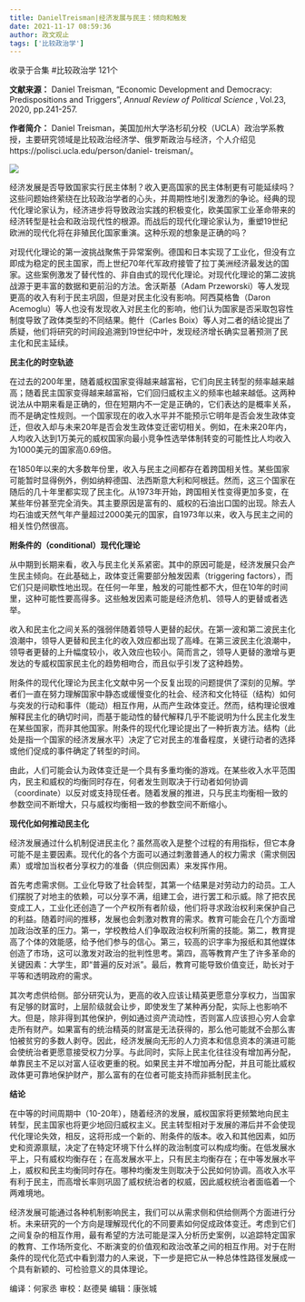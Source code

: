 ```yaml
---
title: DanielTreisman|经济发展与民主：倾向和触发
date: 2021-11-17 08:59:36
author: 政文观止
tags: ['比较政治学']
---
```



收录于合集 #比较政治学 121个

**文献来源：** Daniel Treisman, “Economic Development and Democracy:
Predispositions and Triggers”, _Annual Review of Political Science_ , Vol.23,
2020, pp.241-257.  

  

 **作者简介：** Daniel
Treisman，美国加州大学洛杉矶分校（UCLA）政治学系教授，主要研究领域是比较政治经济学、俄罗斯政治与经济，个人介绍见https://polisci.ucla.edu/person/daniel-
treisman/。

![](/images/41/2.jpeg)

  

经济发展是否导致国家实行民主体制？收入更高国家的民主体制更有可能延续吗？这些问题始终萦绕在比较政治学者的心头，并周期性地引发激烈的争论。经典的现代化理论家认为，经济进步将导致政治实践的积极变化，欧美国家工业革命带来的经济转型是社会和政治现代性的根源。而战后的现代化理论家认为，重塑19世纪欧洲的现代化将在非殖民化国家重演。这种乐观的想象是正确的吗？

  

对现代化理论的第一波挑战聚焦于异常案例。德国和日本实现了工业化，但没有立即成为稳定的民主国家，而上世纪70年代军政府接管了拉丁美洲经济最发达的国家。这些案例激发了替代性的、非自由式的现代化理论。对现代化理论的第二波挑战源于更丰富的数据和更前沿的方法。舍沃斯基（Adam
Przeworski）等人发现更高的收入有利于民主巩固，但是对民主化没有影响。阿西莫格鲁（Daron
Acemoglu）等人也没有发现收入对民主化的影响，他们认为国家是否采取包容性制度导致了政体类型的不同结果。鲍什（Carles
Boix）等人对二者的结论提出了质疑，他们将研究的时间段追溯到19世纪中叶，发现经济增长确实显著预测了民主化和民主延续。

  

 **民主化的时空轨迹**

在过去的200年里，随着威权国家变得越来越富裕，它们向民主转型的频率越来越高；随着民主国家变得越来越富裕，它们回归威权主义的频率也越来越低。这两种说法从中期来看是正确的，但在短期内不一定是正确的，它们表达的是概率关系，而不是确定性规则。一个国家现在的收入水平并不能预示它明年是否会发生政体变迁，但收入却与未来20年是否会发生政体变迁密切相关。例如，在未来20年内，人均收入达到1万美元的威权国家向最小竞争性选举体制转变的可能性比人均收入为1000美元的国家高0.69倍。

  

在1850年以来的大多数年份里，收入与民主之间都存在着跨国相关性。某些国家可能暂时显得例外，例如纳粹德国、法西斯意大利和阿根廷。然而，这三个国家在随后的几十年里都实现了民主化。从1973年开始，跨国相关性变得更加多变，在某些年份甚至完全消失。其主要原因是富有的、威权的石油出口国的出现。除去人均石油或天然气年产量超过2000美元的国家，自1973年以来，收入与民主之间的相关性仍然很高。

  

 **附条件的（conditional）现代化理论**

从中期到长期来看，收入与民主化关系紧密。其中的原因可能是，经济发展只会产生民主倾向。在此基础上，政体变迁需要部分触发因素（triggering
factors），而它们只是间歇性地出现。在任何一年里，触发的可能性都不大，但在10年的时间里，这种可能性要高得多。这些触发因素可能是经济危机、领导人的更替或者选举。

  

收入和民主化之间关系的强弱伴随着领导人更替的起伏。在第一波和第二波民主化浪潮中，领导人更替和民主化的收入效应都出现了高峰。在第三波民主化浪潮中，领导者更替的上升幅度较小，收入效应也较小。简而言之，领导人更替的激增与更发达的专威权国家民主化的趋势相吻合，而且似乎引发了这种趋势。

  

附条件的现代化理论为民主化文献中另一个反复出现的问题提供了深刻的见解。学者们一直在努力理解国家中静态或缓慢变化的社会、经济和文化特征（结构）如何与突发的行动和事件（能动）相互作用，从而产生政体变迁。然而，结构理论很难解释民主化的确切时间，而基于能动性的替代解释几乎不能说明为什么民主化发生在某些国家，而非其他国家。附条件的现代化理论提出了一种折衷方法。结构（此处是指一个国家的经济发展水平）决定了它对民主的准备程度，关键行动者的选择或他们促成的事件确定了转型的时间。

  

由此，人们可能会认为政体变迁是一个具有多重均衡的游戏。在某些收入水平范围内，民主和威权的均衡同时存在，何者发生则取决于行动者如何协调（coordinate）以反对或支持现任者。随着发展的推进，只与民主均衡相一致的参数空间不断增大，只与威权均衡相一致的参数空间不断缩小。

  

 **现代化如何推动民主化**

经济发展通过什么机制促进民主化？虽然高收入是整个过程的有用指标，但它本身可能不是主要因素。现代化的各个方面可以通过刺激普通人的权力需求（需求侧因素）或增加当权者分享权力的准备（供应侧因素）来发挥作用。

  

首先考虑需求侧。工业化导致了社会转型，其第一个结果是对劳动力的动员。工人们摆脱了对地主的依赖，可以分享不满，组建工会，进行罢工和示威。除了把农民变成工人，工业化还创造了一个产权所有者阶级，他们将寻求政治权利来保护自己的利益。随着时间的推移，发展也会刺激对教育的需求。教育可能会在几个方面增加政治改革的压力。第一，学校教给人们争取政治权利所需的技能。第二，教育提高了个体的效能感，给予他们参与的信心。第三，较高的识字率为报纸和其他媒体创造了市场，这可以激发对政治的批判性思考。第四，高等教育产生了许多革命的关键因素：大学生，即“普遍的反对派”。最后，教育可能导致价值变迁，助长对于平等和透明政府的需求。

  

其次考虑供给侧。部分研究认为，更高的收入应该让精英更愿意分享权力，当国家有足够的财富时，上层阶级就会让步，即使发生了某种再分配，实际上也影响不大。但是，除非得到其他保护，例如通过资产流动性，否则富人应该担心穷人会拿走所有财产。如果富有的统治精英的财富是无法获得的，那么他可能就不会那么害怕被贫穷的多数人剥夺。因此，经济发展向无形的人力资本和信息资本的演进可能会使统治者更愿意接受权力分享。与此同时，实际上民主化往往没有增加再分配，单靠民主不足以对富人征收更重的税。如果民主并不增加再分配，并且可能比威权政体更可靠地保护财产，那么富有的在位者可能支持而非抵制民主化。

  

 **结论**

在中等的时间周期中（10-20年），随着经济的发展，威权国家将更频繁地向民主转型，民主国家也将更少地回归威权主义。民主转型相对于发展的滞后并不会使现代化理论失效，相反，这将形成一个新的、附条件的版本。收入和其他因素，如历史和资源禀赋，决定了在特定环境下什么样的政治制度可以构成均衡。在低发展水平上，只有威权均衡存在；在高发展水平上，只有民主均衡存在；在中等发展水平上，威权和民主均衡同时存在。哪种均衡发生则取决于公民如何协调。高收入水平有利于民主，而高增长率则巩固了威权统治者的权威，因此威权统治者面临着一个两难境地。

  

经济发展可能通过各种机制影响民主，我们可以从需求侧和供给侧两个方面进行分析。未来研究的一个方向是理解现代化的不同要素如何促成政体变迁。考虑到它们之间复杂的相互作用，最有希望的方法可能是深入分析历史案例，以追踪特定国家的教育、工作场所变化、不断演变的价值观和政治改革之间的相互作用。对于在附条件的现代化范式中看到潜力的人来说，下一步是把它从一种总体性路径发展成一个具有新颖的、可检验意义的具体理论。

编译：何家丞 审校：赵德昊 编辑：康张城

  

